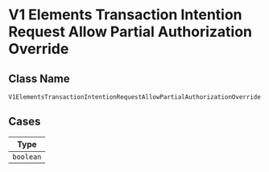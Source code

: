 
# V1 Elements Transaction Intention Request Allow Partial Authorization Override

## Class Name

`V1ElementsTransactionIntentionRequestAllowPartialAuthorizationOverride`

## Cases

| Type |
|  --- |
| `boolean` |

